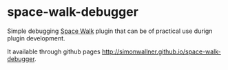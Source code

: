 space-walk-debugger
===================

Simple debugging [Space Walk](spacewalk.simonwallner.at) plugin that can be of practical use durign plugin development.

It available through github pages http://simonwallner.github.io/space-walk-debugger.
